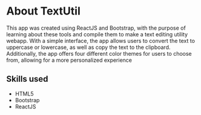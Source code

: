 # About TextUtil
This app was created using ReactJS and Bootstrap, with the purpose of learning about these tools and compile them to make a text editing utility webapp. With a simple interface, the app allows users to convert the text to uppercase or lowercase, as well as copy the text to the clipboard. Additionally, the app offers four different color themes for users to choose from, allowing for a more personalized experience

## Skills used
- HTML5
- Bootstrap
- ReactJS
